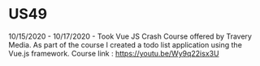 # US49
10/15/2020 - 10/17/2020 - Took Vue JS Crash Course offered by Travery Media. As part of the course I created a todo list application using the Vue.js framework. 
Course link : https://youtu.be/Wy9q22isx3U

